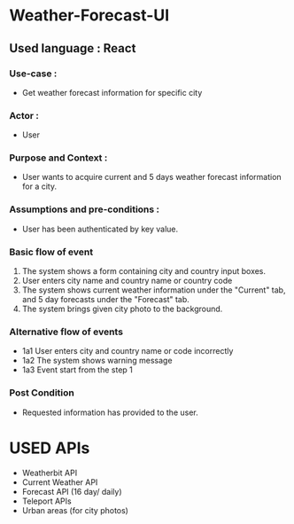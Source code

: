 # Weather-Forecast-UI

## Used language : React
### Use-case : 
  * Get weather forecast information for specific city
### Actor : 
  * User
### Purpose and Context : 
  * User wants to acquire current and 5 days weather forecast information for a city.
### Assumptions and pre-conditions : 
  * User has been authenticated by key value.
### Basic flow of event
  1. The system shows a form containing city and country input boxes.
  2. User enters city name and country name or country code
  3. The system shows current weather information under the "Current" tab, and 5 day  forecasts under the "Forecast" tab.
  4. The system brings given city photo to the background.
### Alternative flow of events
  * 1a1 User enters city and country name or code incorrectly
  * 1a2 The system shows warning message
  * 1a3 Event start from the step 1
  
### Post Condition 
  * Requested information has provided to the user.
  
# USED APIs 
 * Weatherbit API
  * Current Weather API
  * Forecast API (16 day/ daily)
 * Teleport APIs
  * Urban areas (for city photos)
